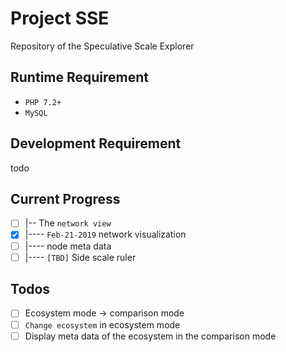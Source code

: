 # Project SSE

Repository of the Speculative Scale Explorer

## Runtime Requirement

 - `PHP 7.2+`
 - `MySQL`
 
 ## Development Requirement
 
 todo
 
 ## Current Progress 
 
  - [ ] |-- The `network view`
  - [x] |---- `Feb-21-2019` network visualization
  - [ ] |---- node meta data
  - [ ] |---- `[TBD]` Side scale ruler
  
  ## Todos
  
  - [ ] Ecosystem mode -> comparison mode
  - [ ] `Change ecosystem` in ecosystem mode
  - [ ] Display meta data of the ecosystem in the comparison mode

